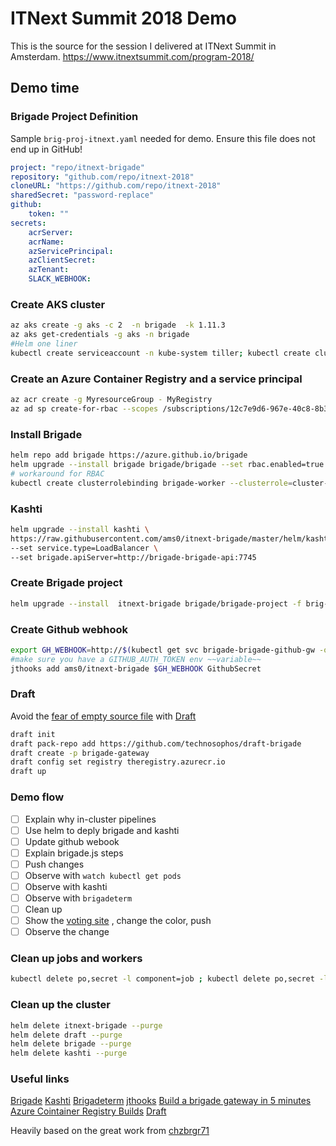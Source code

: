 # ITNext Summit 2018 Demo

This is the source for the session I delivered at ITNext Summit in Amsterdam. <https://www.itnextsummit.com/program-2018/>

## Demo time

### Brigade Project Definition

Sample `brig-proj-itnext.yaml` needed for demo. Ensure this file does not end up in GitHub!

```yaml
project: "repo/itnext-brigade"
repository: "github.com/repo/itnext-2018"
cloneURL: "https://github.com/repo/itnext-2018"
sharedSecret: "password-replace"
github:
    token: ""
secrets:
    acrServer:
    acrName:
    azServicePrincipal:
    azClientSecret:
    azTenant:
    SLACK_WEBHOOK:
```

### Create AKS cluster

```bash
az aks create -g aks -c 2  -n brigade  -k 1.11.3
az aks get-credentials -g aks -n brigade
#Helm one liner
kubectl create serviceaccount -n kube-system tiller; kubectl create clusterrolebinding tiller --clusterrole=cluster-admin --serviceaccount=kube-system:tiller; helm init --service-account tiller
```

### Create an Azure Container Registry and a service principal

```bash
az acr create -g MyresourceGroup - MyRegistry
az ad sp create-for-rbac --scopes /subscriptions/12c7e9d6-967e-40c8-8b3e-4659a4ada3ef/resourceGroups/MyresourceGroup/providers/Microsoft.ContainerRegistry/registries/MyRegistry --name registryaccess -o json
```

### Install Brigade

```bash
helm repo add brigade https://azure.github.io/brigade
helm upgrade --install brigade brigade/brigade --set rbac.enabled=true --set vacuum.enabled=false --set api.service.type=LoadBalancer
# workaround for RBAC
kubectl create clusterrolebinding brigade-worker --clusterrole=cluster-admin --serviceaccount=default:brigade-worker
```

### Kashti

```bash
helm upgrade --install kashti \
https://raw.githubusercontent.com/ams0/itnext-brigade/master/helm/kashti/kashti-0.1.0.tgz \
--set service.type=LoadBalancer \
--set brigade.apiServer=http://brigade-brigade-api:7745
```

### Create Brigade project

```bash
helm upgrade --install  itnext-brigade brigade/brigade-project -f brig-proj-itnext.yaml
```

### Create Github webhook

```bash
export GH_WEBHOOK=http://$(kubectl get svc brigade-brigade-github-gw -o jsonpath='{.status.loadBalancer.ingress[0].ip}'):7744/events/github
#make sure you have a GITHUB_AUTH_TOKEN env ~~variable~~
jthooks add ams0/itnext-brigade $GH_WEBHOOK GithubSecret
```

### Draft

Avoid the [fear of empty source file](https://ayende.com/blog/184993-A/the-fear-of-an-empty-source-file) with [Draft](https://draft.sh/)

```bash
draft init
draft pack-repo add https://github.com/technosophos/draft-brigade
draft create -p brigade-gateway
draft config set registry theregistry.azurecr.io
draft up
```

### Demo flow

- [ ] Explain why in-cluster pipelines
- [ ] Use helm to deply brigade and kashti
- [ ] Update github webook
- [ ] Explain brigade.js steps
- [ ] Push changes
- [ ] Observe with `watch kubectl get pods`
- [ ] Observe with kashti
- [ ] Observe with `brigadeterm`
- [ ] Clean up
- [ ] Show the [voting site](http://hero.westeurope.cloudapp.azure.com:8080) , change the color, push
- [ ] Observe the change

### Clean up jobs and workers

```bash
kubectl delete po,secret -l component=job ; kubectl delete po,secret -l component=build
```

### Clean up the cluster

```bash
helm delete itnext-brigade --purge
helm delete draft --purge
helm delete brigade --purge
helm delete kashti --purge
```

### Useful links

[Brigade](https://brigade.sh/)
[Kashti](https://github.com/Azure/kashti)
[Brigadeterm](https://github.com/slok/brigadeterm/releases)
[jthooks](https://github.com/ceejbot/jthooks)
[Build a brigade gateway in 5 minutes](http://technosophos.com/2018/04/23/building-brigade-gateways-the-easy-way.html)
[Azure Cointainer Registry Builds](https://docs.microsoft.com/en-us/azure/container-registry/container-registry-tutorial-quick-task)
[Draft](https://draft.sj)

Heavily based on the great work from [chzbrgr71](https://github.com/chzbrgr71/kube-con-2018)
